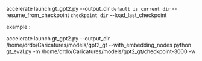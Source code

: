 accelerate launch gt_gpt2.py --output_dir `default is current dir` --resume_from_checkpoint `checkpoint dir` --load_last_checkpoint

example : 

accelerate launch gt_gpt2.py --output_dir /home/drdo/Caricatures/models/gpt2_gt --with_embedding_nodes
python gt_eval.py -m /home/drdo/Caricatures/models/gpt2_gt/checkpoint-3000 -w